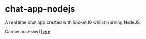 # chat-app-nodejs

A real time chat app created with Socket.IO whilst learning NodeJS.

Can be accessed [here](https://wobling-chat-app.herokuapp.com/)

